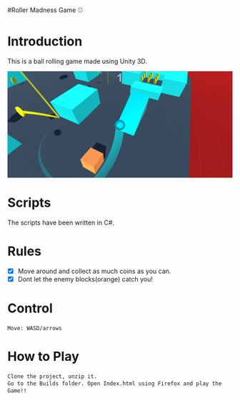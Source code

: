 #Roller Madness Game :baseball:
# Introduction
This is a ball rolling game made using Unity 3D.
 <p align="center">
  <img align="center" alt="Meme Studio" src="https://github.com/sneha-nitdgp/Roller-Madness/blob/master/Images/Capture5.PNG" />
</p>


# Scripts
The scripts have been written in C#.

# Rules
   - [x] Move around and collect as much coins as you can.
   - [x] Dont let the enemy blocks(orange) catch you!

# Control
    Move: WASD/arrows
  
    
# How to Play
    Clone the project, unzip it.
    Go to the Builds folder. Open Index.html using Firefox and play the Game!!
    
 
